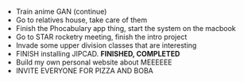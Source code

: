 
- Train anime GAN (continue)
- Go to relatives house, take care of them
- Finish the Phocabulary app thing, start the system on the macbook
- Go to STAR rocketry meeting, finish the intro project
- Invade some upper division classes that are interesting
- FINISH installing JIPCAD. **FINISHED, COMPLETED**
- Build my own personal website about MEEEEEE
- INVITE EVERYONE FOR PIZZA AND BOBA

